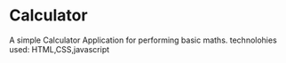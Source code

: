 # Calculator
A simple Calculator Application for performing basic maths.
technolohies used:
HTML,CSS,javascript
